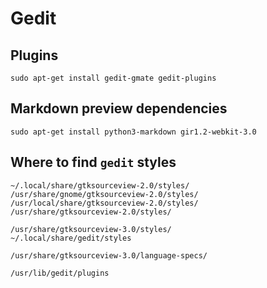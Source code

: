 # Gedit

## Plugins

    sudo apt-get install gedit-gmate gedit-plugins

## Markdown preview dependencies

    sudo apt-get install python3-markdown gir1.2-webkit-3.0

## Where to find `gedit` styles

    ~/.local/share/gtksourceview-2.0/styles/
    /usr/share/gnome/gtksourceview-2.0/styles/
    /usr/local/share/gtksourceview-2.0/styles/
    /usr/share/gtksourceview-2.0/styles/

    /usr/share/gtksourceview-3.0/styles/
    ~/.local/share/gedit/styles

    /usr/share/gtksourceview-3.0/language-specs/

    /usr/lib/gedit/plugins
